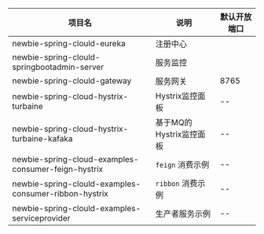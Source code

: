 | 项目名  |  说明 | 默认开放端口  
|---|---|---|
|newbie-spring-clould-eureka|注册中心 || 
|newbie-spring-clould-springbootadmin-server|服务监控 ||
|newbie-spring-clould-gateway|服务网关 |8765|
|newbie-spring-cloud-hystrix-turbaine|Hystrix监控面板|--|
|newbie-spring-cloud-hystrix-turbaine-kafaka|基于MQ的 Hystrix监控面板 |--|
| newbie-spring-cloud-examples-consumer-feign-hystrix |  `feign`  消费示例 | --|
|newbie-spring-clould-examples-consumer-ribbon-hystrix|`ribbon` 消费示例 |--|
|newbie-spring-clould-examples-serviceprovider|生产者服务示例 |--|

